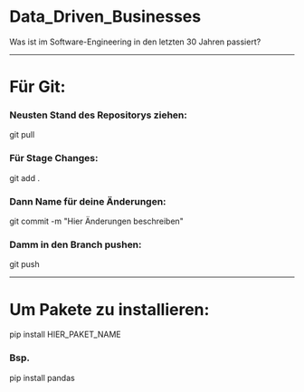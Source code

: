 # Data_Driven_Businesses
Was ist im Software-Engineering in den letzten 30 Jahren passiert?

-----

# Für Git:

### Neusten Stand des Repositorys ziehen:

git pull

### Für Stage Changes:

git add .

### Dann Name für deine Änderungen:

git commit -m "Hier Änderungen beschreiben"

### Damm in den Branch pushen:

git push

-----

# Um Pakete zu installieren:

pip install HIER_PAKET_NAME

### Bsp. 

pip install pandas